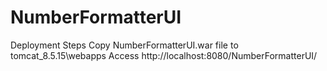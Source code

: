 # NumberFormatterUI
Deployment Steps
Copy NumberFormatterUI.war file to tomcat_8.5.15\webapps
Access http://localhost:8080/NumberFormatterUI/
